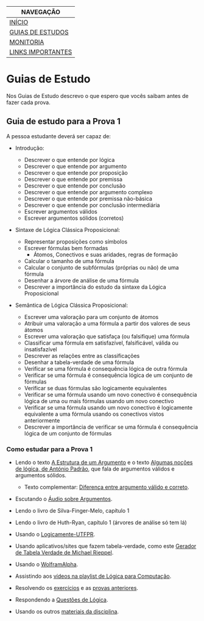 |  NAVEGAÇÃO 	|
|---	        |
|  [INÍCIO](../) 	        |
|  [GUIAS DE ESTUDOS]() 	        |
|  [MONITORIA](../monitoria)	        |
|   [LINKS IMPORTANTES](../links-importantes)	        |


# Guias de Estudo

Nos Guias de Estudo descrevo o que espero que vocês saibam antes de fazer cada prova.

## Guia de estudo para a Prova 1

A pessoa estudante  deverá ser capaz de: 

- Introdução:
  * Descrever o que entende por lógica
  * Descrever o que entende por argumento
  * Descrever o que entende por proposição
  * Descrever o que entende por premissa
  * Descrever o que entende por conclusão
  * Descrever o que entende por argumento complexo
  * Descrever o que entende por premissa não-básica
  * Descrever o que entende por conclusão intermediária
  * Escrever argumentos válidos
  * Escrever argumentos sólidos (corretos)


- Sintaxe de Lógica Clássica Proposicional:
  * Representar proposições como símbolos 
  * Escrever fórmulas bem formadas
    * Átomos, Conectivos e suas aridades, regras de formação
  * Calcular o tamanho de uma fórmula
  * Calcular o conjunto de subfórmulas (próprias ou não) de uma fórmula
  * Desenhar a árvore de análise de uma fórmula
  * Descrever a importância do estudo da sintaxe da Lógica Proposicional
  
- Semântica de Lógica Clássica Proposicional:
  * Escrever uma valoração para um conjunto de átomos
  * Atribuir uma valoração a uma fórmula a partir dos valores de seus átomos
  * Escrever uma valoração que satisfaça (ou falsifique) uma fórmula
  * Classificar uma fórmula em satisfazível, falsificável, válida ou insatisfazível
  * Descrever as relações entre as classificações
  * Desenhar a tabela-verdade de uma fórmula
  * Verificar se uma fórmula é consequência lógica de outra fórmula
  * Verificar se uma fórmula é consequência lógica de um conjunto de fórmulas
  * Verificar se duas fórmulas são logicamente equivalentes
  * Verificar se uma fórmula usando um novo conectivo é consequência lógica de uma ou mais fórmulas usando um novo conectivo
  * Verificar se uma fórmula usando um novo conectivo é logicamente equivalente a uma fórmula usando os conectivos vistos anteriormente
  * Descrever a importância de verificar se uma fórmula é consequência lógica de um conjunto de fórmulas

### Como estudar para a Prova 1

  * Lendo o texto [A Estrutura de um Argumento](https://drive.google.com/file/d/1Zu7Rxcaq2i0mKCubkrw-A8Yh9upT2gSo/view?usp=sharing) e o texto [Algumas noções de lógica, de António Padrão](https://criticanarede.com/log_nocoes.html), que fala de argumentos válidos e argumentos sólidos.
    * Texto complementar: [Diferença entre argumento válido e correto](https://filosofianaescola.com/logica/argumento-valido-e-correto/).
  * Escutando o [Áudio sobre Argumentos](https://soundcloud.com/adolfo-neto/argumentos).
  * Lendo o livro de Silva-Finger-Melo, capítulo 1
  * Lendo o livro de Huth-Ryan, capítulo 1 (árvores de análise só tem lá)
  * Usando o [Logicamente-UTFPR](https://github.com/adolfont/Logicamente-UTFPR).
  * Usando aplicativos/sites que fazem tabela-verdade, como este [Gerador de Tabela Verdade de Michael Rieppel](https://mrieppel.net/prog/truthtable.html).

  * Usando o [WolframAlpha](https://www.wolframalpha.com/input/?i=p+and+q+implies+r).
  * Assistindo aos [vídeos na playlist de Lógica para Computação](https://www.youtube.com/playlist?list=PLF5ttO8F-IsRGv0ad2ckPPpJALPG5N7jp).
  * Resolvendo os [exercícios](https://drive.google.com/drive/u/2/folders/16OQQvUeuWlwoJ6XCTgu9lDDlhbEtytYR) e as [provas anteriores](https://drive.google.com/drive/u/2/folders/13NmQn56JTPGpfX4Q0aZ-gqYHqPUwbRM8).
  * Respondendo a [Questões de Lógica](https://speakerdeck.com/adolfont/questoes-de-logica).
  * Usando os outros [materiais da disciplina](https://drive.google.com/drive/folders/1UccpILTFLBZjeGzatpW41q2C0rbYQjiZ?usp=sharing).


